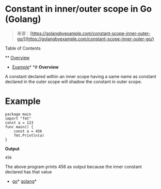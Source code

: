 <!--yml
category: 未分类
date: 2024-10-13 06:27:49
-->

# Constant in inner/outer scope in Go (Golang)

> 来源：[https://golangbyexample.com/constant-scope-inner-outer-go/](https://golangbyexample.com/constant-scope-inner-outer-go/)

Table of Contents

 **   [Overview](#Overview "Overview")
*   [Example](#Example "Example")*  *# **Overview**

A constant declared within an inner scope having a same name as constant declared in the outer scope will shadow the constant in outer scope.

# **Example**

```
package main
import "fmt"
const a = 123
func main() {
    const a = 456
    fmt.Println(a)
}
```

**Output**

```
456
```

The above program prints 456 as output because the inner constant declared has that value

*   [go](https://golangbyexample.com/tag/go/)*   [golang](https://golangbyexample.com/tag/golang/)*
